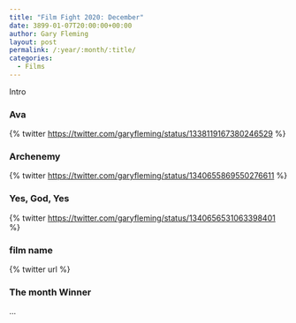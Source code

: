 ```yaml
---
title: "Film Fight 2020: December"
date: 3899-01-07T20:00:00+00:00
author: Gary Fleming
layout: post
permalink: /:year/:month/:title/
categories:
  - Films
---
```


Intro

### Ava

{% twitter https://twitter.com/garyfleming/status/1338119167380246529 %}


### Archenemy

{% twitter https://twitter.com/garyfleming/status/1340655869550276611 %}

### Yes, God, Yes

{% twitter https://twitter.com/garyfleming/status/1340656531063398401 %}

### film name

{% twitter url %}

### The month Winner

...

